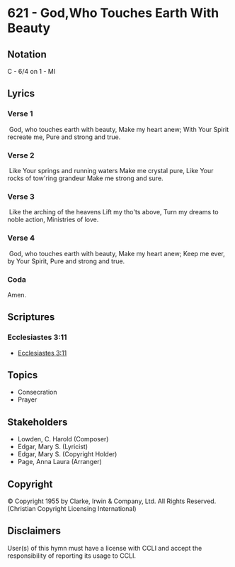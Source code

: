 # 621 - God,Who Touches Earth With Beauty

## Notation

C - 6/4 on 1 - MI

## Lyrics

### Verse 1

 God, who touches earth with beauty, Make my heart anew; With Your Spirit recreate me, Pure and strong and true.

### Verse 2

 Like Your springs and running waters Make me crystal pure, Like Your rocks of tow'ring grandeur Make me strong and sure.

### Verse 3

 Like the arching of the heavens Lift my tho'ts above, Turn my dreams to noble action, Ministries of love.

### Verse 4

 God, who touches earth with beauty, Make my heart anew; Keep me ever, by Your Spirit, Pure and strong and true. 

### Coda

Amen.


## Scriptures

### Ecclesiastes 3:11

- [Ecclesiastes 3:11](https://www.biblegateway.com/passage/?search=Ecclesiastes%203%3A11)


## Topics

- Consecration
- Prayer

## Stakeholders

- Lowden, C. Harold (Composer)
- Edgar, Mary S. (Lyricist)
- Edgar, Mary S. (Copyright Holder)
- Page, Anna Laura (Arranger)

## Copyright

© Copyright 1955 by Clarke, Irwin & Company, Ltd. All Rights Reserved.
(Christian Copyright Licensing International)

## Disclaimers

User(s) of this hymn must have a license with CCLI and accept the responsibility of reporting its usage to CCLI.

